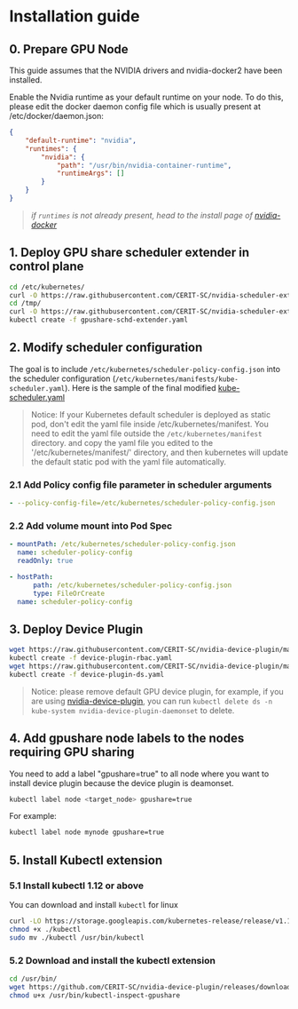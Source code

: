 # Installation guide

## 0\. Prepare GPU Node

This guide assumes that the NVIDIA drivers and nvidia-docker2 have been installed.

Enable the Nvidia runtime as your default runtime on your node. To do this, please edit the docker daemon config file which is usually present at /etc/docker/daemon.json:

```json
{
    "default-runtime": "nvidia",
    "runtimes": {
        "nvidia": {
            "path": "/usr/bin/nvidia-container-runtime",
            "runtimeArgs": []
        }
    }
}
```

> *if `runtimes` is not already present, head to the install page of [nvidia-docker](https://github.com/NVIDIA/nvidia-docker)*

## 1\. Deploy GPU share scheduler extender in control plane

```bash
cd /etc/kubernetes/
curl -O https://raw.githubusercontent.com/CERIT-SC/nvidia-scheduler-extender/master/config/scheduler-policy-config.json
cd /tmp/
curl -O https://raw.githubusercontent.com/CERIT-SC/nvidia-scheduler-extender/master/config/gpushare-schd-extender.yaml
kubectl create -f gpushare-schd-extender.yaml
```

## 2\. Modify scheduler configuration
The goal is to include `/etc/kubernetes/scheduler-policy-config.json` into the scheduler configuration (`/etc/kubernetes/manifests/kube-scheduler.yaml`).
Here is the sample of the final modified [kube-scheduler.yaml](../config/kube-scheduler.yaml)

> Notice: If your Kubernetes default scheduler is deployed as static pod, don't edit the yaml file inside /etc/kubernetes/manifest. You need to edit the yaml file outside the `/etc/kubernetes/manifest` directory. and copy the yaml file you edited to the '/etc/kubernetes/manifest/' directory, and then kubernetes will update the default static pod with the yaml file automatically.

### 2.1 Add Policy config file parameter in scheduler arguments

```yaml
- --policy-config-file=/etc/kubernetes/scheduler-policy-config.json
```

### 2.2 Add volume mount into Pod Spec

```yaml
- mountPath: /etc/kubernetes/scheduler-policy-config.json
  name: scheduler-policy-config
  readOnly: true
```

```yaml
- hostPath:
      path: /etc/kubernetes/scheduler-policy-config.json
      type: FileOrCreate
  name: scheduler-policy-config
```

## 3\. Deploy Device Plugin

```bash
wget https://raw.githubusercontent.com/CERIT-SC/nvidia-device-plugin/master/device-plugin-rbac.yaml
kubectl create -f device-plugin-rbac.yaml
wget https://raw.githubusercontent.com/CERIT-SC/nvidia-device-plugin/master/device-plugin-ds.yaml
kubectl create -f device-plugin-ds.yaml
```

> Notice: please remove default GPU device plugin, for example, if you are using [nvidia-device-plugin](https://github.com/NVIDIA/k8s-device-plugin/blob/v1.11/nvidia-device-plugin.yml), you can run `kubectl delete ds -n kube-system nvidia-device-plugin-daemonset` to delete.

## 4\. Add gpushare node labels to the nodes requiring GPU sharing
You need to add a label "gpushare=true" to all node where you want to install device plugin because the device plugin is deamonset. 
```bash
kubectl label node <target_node> gpushare=true
```

For example:

```bash
kubectl label node mynode gpushare=true
```

## 5\. Install Kubectl extension


### 5.1 Install kubectl 1.12 or above
You can download and install `kubectl` for linux

```bash
curl -LO https://storage.googleapis.com/kubernetes-release/release/v1.12.1/bin/linux/amd64/kubectl
chmod +x ./kubectl
sudo mv ./kubectl /usr/bin/kubectl
```

### 5.2 Download and install the kubectl extension

```bash
cd /usr/bin/
wget https://github.com/CERIT-SC/nvidia-device-plugin/releases/download/v0.3.0/kubectl-inspect-gpushare
chmod u+x /usr/bin/kubectl-inspect-gpushare
```
